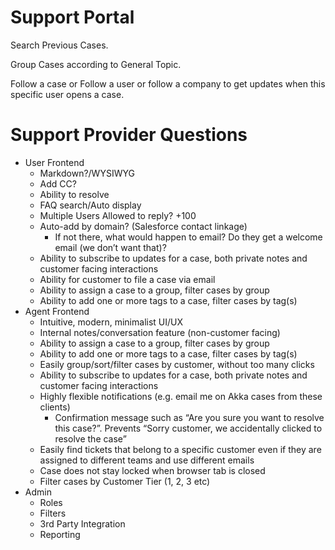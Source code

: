 # Support Portal

Search Previous Cases. 

Group Cases according to General Topic. 

Follow a case or Follow a user or follow a company to get updates when this specific user opens a case.

# Support Provider Questions

- User Frontend
    - Markdown?/WYSIWYG
    - Add CC?
    - Ability to resolve
    - FAQ search/Auto display
    - Multiple Users Allowed to reply? +100
    - Auto-add by domain? (Salesforce contact linkage)
        - If not there, what would happen to email? Do they get a welcome email (we don’t want that)?
    - Ability to subscribe to updates for a case, both private notes and customer facing interactions
    - Ability for customer to file a case via email
    - Ability to assign a case to a group, filter cases by group
    - Ability to add one or more tags to a case, filter cases by tag(s)
- Agent Frontend
    - Intuitive, modern, minimalist UI/UX
    - Internal notes/conversation feature (non-customer facing)
    - Ability to assign a case to a group, filter cases by group
    - Ability to add one or more tags to a case, filter cases by tag(s)
    - Easily group/sort/filter cases by customer, without too many clicks
    - Ability to subscribe to updates for a case, both private notes and customer facing interactions
    - Highly flexible notifications (e.g. email me on Akka cases from these clients)
        - Confirmation message such as “Are you sure you want to resolve this case?”. Prevents “Sorry customer, we accidentally clicked to resolve the case”
    - Easily find tickets that belong to a specific customer even if they are assigned to different teams and use different emails
    - Case does not stay locked when browser tab is closed
    - Filter cases by Customer Tier (1, 2, 3 etc)
- Admin
    - Roles
    - Filters
    - 3rd Party Integration
    - Reporting